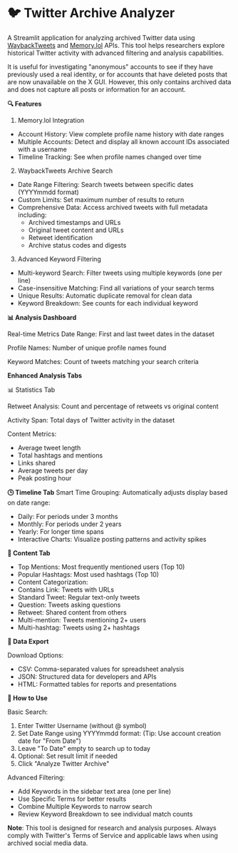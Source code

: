 # **🐦 Twitter Archive Analyzer**

A Streamlit application for analyzing archived Twitter data using [WaybackTweets]('https://github.com/claromes/waybacktweets') and [Memory.lol]('https://github.com/travisbrown/memory.lol') APIs. This tool helps researchers explore historical Twitter activity with advanced filtering and analysis capabilities.

It is useful for investigating "anonymous" accounts to see if they have previously used a real identity, or for accounts that have deleted posts that are now unavailable on the X GUI. However, this only contains archived data and does not capture all posts or information for an account.

**🔍 Features**
1. Memory.lol Integration

- Account History: View complete profile name history with date ranges
- Multiple Accounts: Detect and display all known account IDs associated with a username
- Timeline Tracking: See when profile names changed over time

2. WaybackTweets Archive Search

- Date Range Filtering: Search tweets between specific dates (YYYYmmdd format)
- Custom Limits: Set maximum number of results to return
- Comprehensive Data: Access archived tweets with full metadata including:
  - Archived timestamps and URLs
  - Original tweet content and URLs
  - Retweet identification
  - Archive status codes and digests

3. Advanced Keyword Filtering

- Multi-keyword Search: Filter tweets using multiple keywords (one per line)
- Case-insensitive Matching: Find all variations of your search terms
- Unique Results: Automatic duplicate removal for clean data
- Keyword Breakdown: See counts for each individual keyword

**📊 Analysis Dashboard**

Real-time Metrics
Date Range: First and last tweet dates in the dataset

Profile Names: Number of unique profile names found

Keyword Matches: Count of tweets matching your search criteria

**Enhanced Analysis Tabs**

📊 Statistics Tab

Retweet Analysis: Count and percentage of retweets vs original content

Activity Span: Total days of Twitter activity in the dataset

Content Metrics:

- Average tweet length
- Total hashtags and mentions
- Links shared
- Average tweets per day
- Peak posting hour

**🕒 Timeline Tab**
Smart Time Grouping: Automatically adjusts display based on date range:

- Daily: For periods under 3 months
- Monthly: For periods under 2 years
- Yearly: For longer time spans
- Interactive Charts: Visualize posting patterns and activity spikes

**🔗 Content Tab**

- Top Mentions: Most frequently mentioned users (Top 10)
- Popular Hashtags: Most used hashtags (Top 10)
- Content Categorization:
- Contains Link: Tweets with URLs
- Standard Tweet: Regular text-only tweets
- Question: Tweets asking questions
- Retweet: Shared content from others
- Multi-mention: Tweets mentioning 2+ users
- Multi-hashtag: Tweets using 2+ hashtags

**💾 Data Export**

Download Options:

- CSV: Comma-separated values for spreadsheet analysis
- JSON: Structured data for developers and APIs
- HTML: Formatted tables for reports and presentations

**🔧 How to Use**

Basic Search:

1. Enter Twitter Username (without @ symbol)
2. Set Date Range using YYYYmmdd format: (Tip: Use account creation date for "From Date")
3. Leave "To Date" empty to search up to today
4. Optional: Set result limit if needed
5. Click "Analyze Twitter Archive"

Advanced Filtering:

- Add Keywords in the sidebar text area (one per line)
- Use Specific Terms for better results
- Combine Multiple Keywords to narrow search
- Review Keyword Breakdown to see individual match counts

**Note**: This tool is designed for research and analysis purposes. Always comply with Twitter's Terms of Service and applicable laws when using archived social media data.
